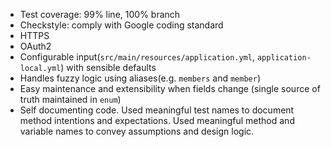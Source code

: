 - Test coverage: 99% line, 100% branch
- Checkstyle: comply with Google coding standard
- HTTPS
- OAuth2
- Configurable input(`src/main/resources/application.yml`, `application-local.yml`) with sensible defaults
- Handles fuzzy logic using aliases(e.g. `members` and `member`)
- Easy maintenance and extensibility when fields change (single source of truth maintained in `enum`)
- Self documenting code. Used meaningful test names to document method intentions and expectations. Used meaningful method and variable names to convey assumptions and design logic.